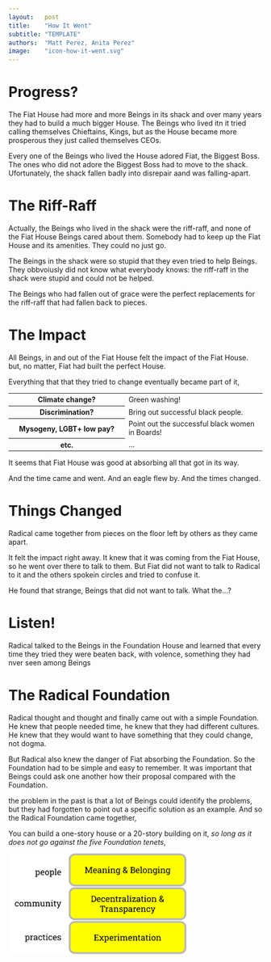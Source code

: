 ```yaml
---
layout:   post
title:    "How It Went"
subtitle: "TEMPLATE"
authors:  "Matt Perez, Anita Perez"
image:    "icon-how-it-went.svg"
---
```


<div style='display:none; '>
 <p>Their story continues&hellip;</p>
</div>

<h1>Progress?</h1>
 <p>The Fiat House had more and more Beings in its shack and over many years they had to build a much bigger House. The Beings who lived itn it tried calling themselves Chieftains, Kings, but as the House became more prosperous they just called themselves CEOs.</p>
 <p>Every one of the Beings who lived the House adored Fiat, the Biggest Boss. The ones who did not adore the Biggest Boss had to move to the shack. Ufortunately, the shack fallen badly into disrepair aand was falling-apart.</p>

<h1>The Riff-Raff</h1>
<p>Actually, the Beings who lived in the shack were the riff-raff, and none of the Fiat House Beings cared about them. Somebody had to keep up the Fiat House and its amenities. They could no just go.</p>
 <p>The Beings in the shack were so stupid that they even tried to help Beings. They obbvoiusly did not know what everybody knows: the riff-raff in the shack were stupid and could not be helped.</p>
 <p>The Beings who had fallen out of grace were the perfect replacements for the riff-raff that had fallen back to pieces.</p>

<h1>The Impact</h1>
 <p>All Beings, in and out of the Fiat House felt the impact of the Fiat House. but,  no matter, Fiat had built the perfect House.</p>
 <p>Everything that that they tried to change eventually became part of it,</p>
  <table>
   <tr>
    <th style="text-align:top, right; width:23ch; ">
     Climate change?
    </th>
    <td>
     Green washing!
    </td>
   </tr>
    <th style="text-align:top, right; width:23ch; ">
     Discrimination?
    </th>
    <td>
     Bring out successful black people.
    </td>
   </tr>
   <tr>
    <th style="text-align:top, right; width:23ch; ">
     Mysogeny, LGBT+ low pay?
    </th>
    <td>
     Point out the successful black women in Boards!
    </td>
   </tr>
   <tr>
    <th style="text-align:top, right; width:23ch; ">
     etc.
    </th>
    <td>
     &hellip;
    </td>
   </tr>
  </table>
 <p>It seems that Fiat House was good at absorbing all that got in its way.</p>
 <p>And the time came and went. And an eagle flew by. And the times changed.</p>

<h1>Things Changed</h1>
 <p>Radical came together from pieces on the floor left by others as they came apart.</p>
 <p>It felt the impact right away. It knew that it was coming from the Fiat House, so he went over there to talk to them. But Fiat did not want to talk to Radical to it and the others spokein circles and tried to confuse it.</p>
 <p>He found that strange, Beings that did not want to talk. What the&hellip;?</p>

<h1>Listen!</h1>
 <p>Radical talked to the Beings in the Foundation House and learned that every time they tried they were beaten back, with volence, something they had nver seen among Beings</p>

<h1>The Radical Foundation</h1>
 <p>Radical thought and thought and finally came out with a simple Foundation. He knew that people needed time, he knew that they had different cultures. He knew that they would want to have something that they could change, not dogma.</p>
 <p>But Radical also knew the danger of Fiat absorbing the Foundation. So the Foundation had to be simple and easy to remember. It was important that Beings could ask one another how their proposal compared with the Foundation.</p>
 <p>the problem in the past is that a lot of Beings could identify the problems, but they had forgotten to point out a specific solution as an example. And so the Radical Foundation came together,
 <p>You can build a one-story house or a 20-story building on it, <em>so long as it does not go against the five Foundation tenets</em>,</p>
  <div class='_center'>
   <img
    src='/assets/img/pic-the-radical-foundation.svg'
    width='70%'
    alt=''>
  </div>